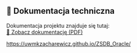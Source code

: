 ## 📄 Dokumentacja techniczna

Dokumentacja projektu znajduje się tutaj:  
[📘 Zobacz dokumentację (PDF)](docs/dokumentacja.pdf)

https://uwmkzacharewicz.github.io/ZSDB_Oracle/

